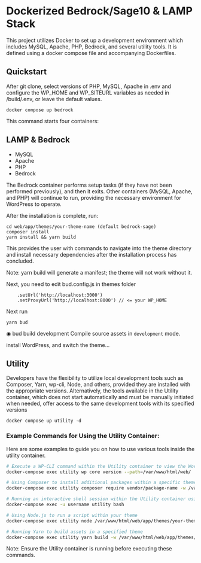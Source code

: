 # Dockerized Bedrock/Sage10 & LAMP Stack

This project utilizes Docker to set up a development environment which includes MySQL, Apache, PHP, Bedrock, and several utility tools. It is defined using a docker compose file and accompanying Dockerfiles.

## Quickstart

After git clone, select versions of PHP, MySQL, Apache in .env and configure the WP_HOME and WP_SITEURL variables as needed in /build/.env, or leave the default values.

``` 
docker compose up bedrock
``` 
This command starts four containers:

## LAMP & Bedrock
* MySQL
* Apache
* PHP
* Bedrock

The Bedrock container performs setup tasks (if they have not been performed previously), and then it exits. Other containers (MySQL, Apache, and PHP) will continue to run, providing the necessary environment for WordPress to operate.

After the installation is complete, run:

```
cd web/app/themes/your-theme-name (default bedrock-sage)
composer install
yarn install && yarn build
```

This provides the user with commands to navigate into the theme directory and install necessary dependencies after the installation process has concluded.

Note: yarn build will generate a manifest; the theme will not work without it.

Next, you need to edit bud.config.js in themes folder
```
    .setUrl('http://localhost:3000')
    .setProxyUrl('http://localhost:8000') // <= your WP_HOME
```
Next run
``` 
yarn bud
```
◉ bud build development Compile source assets in `development` mode.

install WordPress, and switch the theme...

## Utility

Developers have the flexibility to utilize local development tools such as Composer, Yarn, wp-cli, Node, and others, provided they are installed with the appropriate versions. 
Alternatively, the tools available in the Utility container, which does not start automatically and must be manually initiated when needed, offer access to the same development tools with its specified versions

``` 
docker compose up utility -d
``` 

### Example Commands for Using the Utility Container:

Here are some examples to guide you on how to use various tools inside the utility container.

```bash
# Execute a WP-CLI command within the Utility container to view the WordPress installation information
docker-compose exec utility wp core version --path=/var/www/html/web/

# Using Composer to install additional packages within a specific theme
docker-compose exec utility composer require vendor/package-name -w /var/www/html/web/app/themes/your-theme-name

# Running an interactive shell session within the Utility container using a specific user
docker-compose exec -u username utility bash

# Using Node.js to run a script within your theme
docker-compose exec utility node /var/www/html/web/app/themes/your-theme-name/script.js

# Running Yarn to build assets in a specified theme
docker-compose exec utility yarn build -w /var/www/html/web/app/themes/your-theme-name
``` 
Note: Ensure the Utility container is running before executing these commands.

